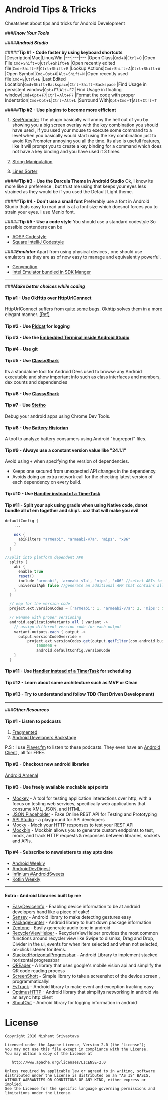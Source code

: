 # Android Tips & Tricks

Cheatsheet about tips and tricks for Android Development

###***Know Your Tools***

####***Android Studio***

#####**Tip #1 - Code faster by using keyboard shortcuts**
|Description|Mac|Linux/Win
|---|---|---
|Open Class|`Cmd`+`O`|`Ctrl`+`O`
|Open File|`Cmd`+`Shift`+`O`|`Ctrl`+`Shift`+`N`
|Open recently edited file|`Cmd`+`Shift`+`E`|`Ctrl`+`Shift`+`E`
|Lookup Actions|`Cmd`+`Shift`+`A`|`Ctrl`+`Shift`+`A`
|Open Symbol|`Cmd`+`Opt`+`O`|`Alt`+`Shift`+`N`
|Open recently used file|`Cmd`+`E`|`Ctrl`+`E`
|Last Edited Location|`Cmd`+`Shift`+`Backspace`|`Ctrl`+`Shift`+`Backspace`
|Find Usage in persistent window|`Opt`+`F7`|`Alt`+`F7`
|Find Usage in floating window|`Cmd`+`Opt`+`F7`|`Ctrl`+`Alt`+`F7`
|Format the code with proper Indentation|`Cmd`+`Opt`+`L`|`Ctrl`+`Alt`+`L`
|Surround With|`Opt`+`Cmd`+`T`|`Alt`+`Ctrl`+`T`

#####**Tip #2 - Use plugins to become more efficient**
1. [KeyPromoter](https://plugins.jetbrains.com/plugin/4455)
    The plugin basically will annoy the hell out of you by showing you a big screen overlay with the key combination you should have used , if you used your mouse to execute some command to a level when you basically would start using the key combination just to avoid KeyPromoter annoying you all the time. 
    Its also is usefull features, like it will prompt you to create a key binding for a command which does not have a key binding and you have used it 3 times.

1. [String Manipulation](https://plugins.jetbrains.com/plugin/2162)
2. [Lines Sorter](https://plugins.jetbrains.com/plugin/5919)

#####**Tip #3 - Use the Darcula Theme in Android Studio**
Ok, I know its more like a preference , but trust me using that keeps your eyes less strained as they would be if you used the Default Light theme.

#####**Tip #4 - Don't use a small font**
Preferably use a font in Android Studio thats easy to read and is at a font size which doesnot forces you to strain your eyes.
I use Menlo font.

#####**Tip #5 - Use a code style**
You should use a standard codestyle 
 So possible contenders can be
 
+ [AOSP Codestyle](https://source.android.com/source/code-style.html)
+ [Square IntelliJ Codestyle](https://github.com/square/java-code-styles)

####***Emulator***
Apart from using physical devices , one should use emulators as they are as of now easy to manage and equivalently powerful.

+ [Genymotion](https://www.genymotion.com/)
+ [Intel Emulator bundled in SDK Manger](https://developer.android.com/studio/run/emulator.html)


---
###***Make better choices while coding***

#### **Tip #1 - Use OkHttp over HttpUrlConnect**
HttpUrlConnect suffers from [quite some bugs](https://android-developers.blogspot.in/2011/09/androids-http-clients.html). 
[Okhttp](https://square.github.io/okhttp/) solves them in a more elegant manner. [[Ref]](https://corner.squareup.com/2013/05/announcing-okhttp.html)

#### **Tip #2 - Use [Pidcat](https://github.com/JakeWharton/pidcat) for logging**

#### **Tip #3 - Use the [Embedded Terminal inside Android Studio](https://www.jetbrains.com/help/idea/2016.2/working-with-embedded-local-terminal.html)**

#### **Tip #4 - Use git**

#### **Tip #5 - Use [ClassyShark](https://github.com/google/android-classyshark)**
Its a standalone tool for Android Devs used to browse any Android executable and show important info such as class interfaces and members, dex counts and dependencies

#### **Tip #6 - Use [ClassyShark](https://github.com/google/android-classyshark)**

#### **Tip #7 - Use [Stetho](https://github.com/facebook/stetho)**
Debug your android apps using Chrome Dev Tools.

#### **Tip #8 - Use [Battery Historian](https://github.com/google/battery-historian)**
A tool to analyze battery consumers using Android "bugreport" files.

#### **Tip #9 - Always use a constant version value like "24.1.1"**
Avoid using `+` when specifying the version of dependencies.

+ Keeps one secured from unexpected API changes in the dependency.
+ Avoids doing an extra network call for the checking latest version of each dependency on every build.

#### **Tip #10 - Use [Handler instead of a TimerTask](http://www.mopri.de/2010/timertask-bad-do-it-the-android-way-use-a-handler/)**

#### **Tip #11 - Split your apk using gradle when using Native code, donot bundle all of em together and ship!.. coz that will make you evil**

```gradle
defaultConfig {
    ...

    ndk {
      abiFilters "armeabi", "armeabi-v7a", "mips", "x86"
    }
  }

//Split into platform dependent APK
  splits {
    abi {
      enable true
      reset()
      include 'armeabi', 'armeabi-v7a', 'mips', 'x86' //select ABIs to build APKs for
      universalApk false //generate an additional APK that contains all the ABIs
    }
  }

  // map for the version code
  project.ext.versionCodes = ['armeabi': 1, 'armeabi-v7a': 2, 'mips': 5, 'x86': 8]

  // Rename with proper versioning
  android.applicationVariants.all { variant ->
    // assign different version code for each output
    variant.outputs.each { output ->
      output.versionCodeOverride =
          project.ext.versionCodes.get(output.getFilter(com.android.build.OutputFile.ABI), 0) *
              1000000 +
              android.defaultConfig.versionCode
    }
  }
```

#### **Tip #11 - Use [Handler instead of a TimerTask](http://www.mopri.de/2010/timertask-bad-do-it-the-android-way-use-a-handler/) for scheduling**

#### **Tip #12 - Learn about some architecture such as MVP or Clean**

#### **Tip #13 - Try to understand and follow TDD (Test Driven Development)**

---
###***Other Resources***

#### **Tip #1 - Listen to podcasts**
1. [Fragmented](http://fragmentedpodcast.com/)
2. [Android Developers Backstage](https://androidbackstage.blogspot.in/)

P.S : I use [Player.fm](https://player.fm/) to listen to these podcasts. They even have an [Android Client](https://play.google.com/store/apps/details?id=fm.player&hl=en) , all for FREE.

#### **Tip #2 - Checkout new android libraries**
[Android Arsenal](https://android-arsenal.com/)


#### **Tip #3 - Use freely available mockable api points**
+ [Mockey](https://github.com/clafonta/Mockey) - A tool for testing application interactions over http, with a focus on testing web services, specifically web applications that consume XML, JSON, and HTML.
+ [JSON Placeholder](http://jsonplaceholder.typicode.com/) - Fake Online REST API for Testing and Prototyping
+ [API Studio](http://apistudio.io/) - a playground for API developers
+ [Mocky](http://www.mocky.io/) - Mock your HTTP responses to test your REST API
+ [Mockbin](http://mockbin.com) - Mockbin allows you to generate custom endpoints to test, mock, and track HTTP requests & responses between libraries, sockets and APIs.

#### **Tip #4 - Subscribe to newsletters to stay upto date**
+ [Android Weekly](http://androidweekly.net/)
+ [AndroidDevDigest](https://www.androiddevdigest.com/)
+ [Infinium #AndroidSweets](https://androidsweets.ongoodbits.com/)
+ [Kotlin Weekly](http://us12.campaign-archive2.com/home/?u=f39692e245b94f7fb693b6d82&id=93b2272cb6)

---
#### **Extra : Android Libraries built by me**

+ [EasyDeviceInfo](https://github.com/nisrulz/easydeviceinfo) - Enabling device information to be at android developers hand like a piece of cake!
+ [Sensey](https://github.com/nisrulz/Sensey) - Android library to make detecting gestures easy
+ [PackageHunter](https://github.com/nisrulz/PackageHunter) - Android library to hunt down package information
+ [Zentone](https://github.com/nisrulz/zentone) - Easily generate audio tone in android
+ [RecyclerViewHelper](https://github.com/nisrulz/recyclerviewhelper) - RecyclerViewHelper provides the most common functions around recycler view like Swipe to dismiss, Drag and Drop, Divider in the ui, events for when item selected and when not selected, on-click listener for items.
+ [StackedHorizontalProgressbar](https://github.com/nisrulz/stackedhorizontalprogressbar) - Android Library to implement stacked horizontal progressbar
+ [QREader](https://github.com/nisrulz/qreader) - A library that uses google's mobile vision api and simplify the QR code reading process
+ [ScreenShott](https://github.com/nisrulz/screenshott) - Simple library to take a screenshot of the device screen , programmatically! 
+ [EvTrack](https://github.com/nisrulz/EvTrack) - Android library to make event and exception tracking easy
+ [OptimusHTTP](https://github.com/nisrulz/OptimusHTTP) - Android library that simplifys networking in android via an async http client
+ [ShoutOut](https://github.com/nisrulz/ShoutOut) - Android library for logging information in android

License
=======

    Copyright 2016 Nishant Srivastava

    Licensed under the Apache License, Version 2.0 (the "License");
    you may not use this file except in compliance with the License.
    You may obtain a copy of the License at

       http://www.apache.org/licenses/LICENSE-2.0

    Unless required by applicable law or agreed to in writing, software
    distributed under the License is distributed on an "AS IS" BASIS,
    WITHOUT WARRANTIES OR CONDITIONS OF ANY KIND, either express or implied.
    See the License for the specific language governing permissions and
    limitations under the License.
